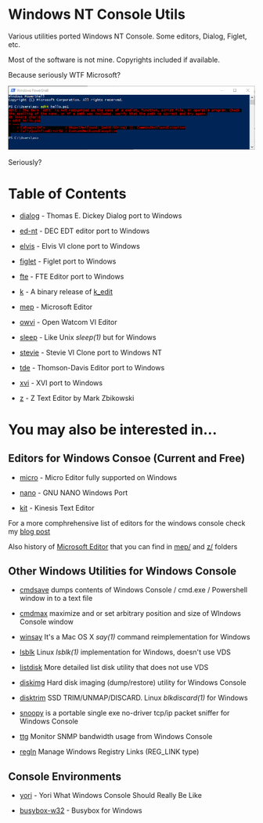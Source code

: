 # Windows NT Console Utils

Various utilities ported Windows NT Console. 
Some editors, Dialog, Figlet, etc.


Most of the software is not mine. 
Copyrights included if available.

Because seriously WTF Microsoft?

![Screenshot](edit.png)

Seriously?

# Table of Contents 

* [dialog](dialog/) - Thomas E. Dickey Dialog port to Windows

* [ed-nt](ed-nt/) - DEC EDT editor port to Windows

* [elvis](elvis/) - Elvis VI clone port to Windows

* [figlet](figlet/) - Figlet port to Windows

* [fte](fte/) - FTE Editor port to Windows

* [k](k/) - A binary release of [k_edit](https://github.com/fwmechanic/k_edit)

* [mep](mep/) - Microsoft Editor 

* [owvi](owvi/) - Open Watcom VI Editor

* [sleep](sleep/) - Like Unix *sleep(1)* but for Windows

* [stevie](stevie/) - Stevie VI Clone port to Windows NT

* [tde](tde/) - Thomson-Davis Editor port to Windows

* [xvi](xvi/) - XVI port to Windows

* [z](z/) - Z Text Editor by Mark Zbikowski

# You may also be interested in...

## Editors for Windows Consoe (Current and Free)

* [micro](https://micro-editor.github.io/) - Micro Editor fully supported on Windows

* [nano](https://github.com/lhmouse/nano-win) - GNU NANO Windows Port

* [kit](https://turtlewar.org/projects/editor/) - Kinesis Text Editor

For a more comphrehensive list of editors for the windows console check my [blog post](https://virtuallyfun.com/wordpress/2018/02/15/wanted-console-text-editor-for-windows/) 

Also history of [Microsoft Editor](https://virtuallyfun.com/wordpress/2018/03/11/microsoft-editor/) that you can find in [mep/](mep/) and [z/](z/) folders


## Other Windows Utilities for Windows Console

* [cmdsave](https://github.com/tenox7/cmdsave) dumps contents of Windows Console / cmd.exe / Powershell window in to a text file

* [cmdmax](https://github.com/tenox7/cmdmax) maximize and or set arbitrary position and size of WIndows Console window

* [winsay](https://github.com/tenox7/winsay) It's a Mac OS X *say(1)* command reimplementation for Windows

* [lsblk](https://github.com/tenox7/lsblk) Linux *lsblk(1)* implementation for Windows, doesn't use VDS

* [listdisk](https://github.com/tenox7/listdisk) More detailed list disk utility that does not use VDS

* [diskimg](https://github.com/tenox7/diskimg) Hard disk imaging (dump/restore) utility for Windows Console

* [disktrim](https://github.com/tenox7/diskimg) SSD TRIM/UNMAP/DISCARD. Linux *blkdiscard(1)* for Windows

* [snoopy](https://github.com/tenox7/snoopy) is a portable single exe no-driver tcp/ip packet sniffer for Windows Console

* [ttg](https://github.com/tenox7/ttg) Monitor SNMP bandwidth usage from Windows Console

* [regln](https://github.com/tenox7/regln) Manage Windows Registry Links (REG_LINK type)

## Console Environments

* [yori](http://www.malsmith.net/yori/) - Yori What Windows Console Should Really Be Like

* [busybox-w32](https://frippery.org/busybox/) - Busybox for Windows

